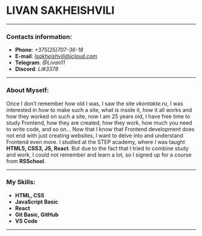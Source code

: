 # LIVAN SAKHEISHVILI #
___
### Contacts information: ####
* __Phone__: *+375(25)707-36-18*
* __E-mail__: *lsakheishvili@icloud.com*
* __Telegram__: *@Livan11*
* __Discord__: *Li#3378*
>
___
### About Myself: ###
Once I don’t remember how old I was, I saw the site *vkontakte.ru*, I was interested in how to make such a site, what is inside it, how it all works and how they worked on such a site, now I am 25 years old, I have free time to study Frontend, how they are created, how they work, how much you need to write code, and so on... Now that I know that Frontend development does not end with just creating websites, I want to delve into and understand Frontend even more. I studied at the STEP academy, where I was taught __HTML5, CSS3, JS, React__. But due to the fact that I tried to combine study and work, I could not remember and learn a lot, so I signed up for a course from __RSSchool__.
>
___
### My Skills: ###
* __HTML, CSS__
* __JavaScript Basic__
* __React__
* __Git Basic, GitHub__
* __VS Code__
>
___